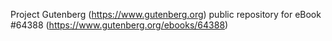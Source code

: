 Project Gutenberg (https://www.gutenberg.org) public repository for
eBook #64388 (https://www.gutenberg.org/ebooks/64388)
